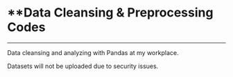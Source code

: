 # **Data Cleansing & Preprocessing Codes

--------


Data cleansing and analyzing with Pandas at my workplace.

Datasets will not be uploaded due to security issues.
